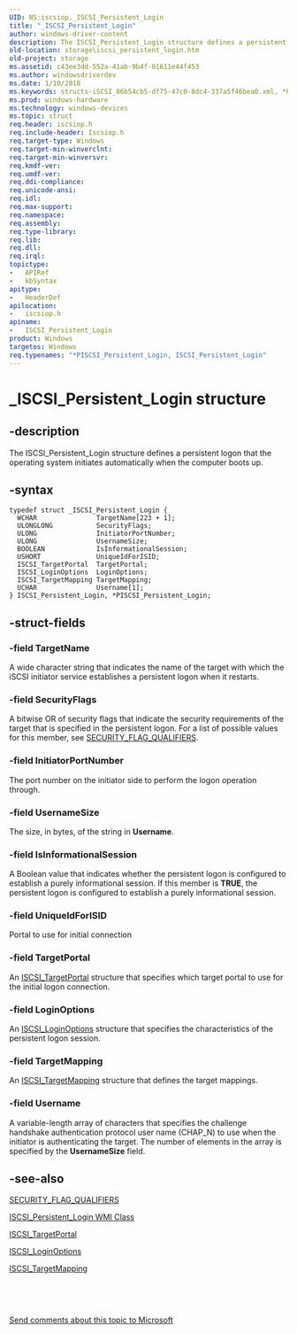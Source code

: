 ```yaml
---
UID: NS:iscsiop._ISCSI_Persistent_Login
title: "_ISCSI_Persistent_Login"
author: windows-driver-content
description: The ISCSI_Persistent_Login structure defines a persistent logon that the operating system initiates automatically when the computer boots up.
old-location: storage\iscsi_persistent_login.htm
old-project: storage
ms.assetid: c43ee3dd-552a-41ab-9b4f-01611e44f453
ms.author: windowsdriverdev
ms.date: 1/10/2018
ms.keywords: structs-iSCSI_86b54cb5-df75-47c0-8dc4-337a5f46bea0.xml, *PISCSI_Persistent_Login, ISCSI_Persistent_Login structure [Storage Devices], ISCSI_Persistent_Login, iscsiop/PISCSI_Persistent_Login, iscsiop/ISCSI_Persistent_Login, PISCSI_Persistent_Login structure pointer [Storage Devices], PISCSI_Persistent_Login, _ISCSI_Persistent_Login, storage.iscsi_persistent_login
ms.prod: windows-hardware
ms.technology: windows-devices
ms.topic: struct
req.header: iscsiop.h
req.include-header: Iscsiop.h
req.target-type: Windows
req.target-min-winverclnt: 
req.target-min-winversvr: 
req.kmdf-ver: 
req.umdf-ver: 
req.ddi-compliance: 
req.unicode-ansi: 
req.idl: 
req.max-support: 
req.namespace: 
req.assembly: 
req.type-library: 
req.lib: 
req.dll: 
req.irql: 
topictype:
-	APIRef
-	kbSyntax
apitype:
-	HeaderDef
apilocation:
-	iscsiop.h
apiname:
-	ISCSI_Persistent_Login
product: Windows
targetos: Windows
req.typenames: "*PISCSI_Persistent_Login, ISCSI_Persistent_Login"
---
```


# _ISCSI_Persistent_Login structure


## -description


The ISCSI_Persistent_Login structure defines a persistent logon that the operating system initiates automatically when the computer boots up.


## -syntax


````
typedef struct _ISCSI_Persistent_Login {
  WCHAR               TargetName[223 + 1];
  ULONGLONG           SecurityFlags;
  ULONG               InitiatorPortNumber;
  ULONG               UsernameSize;
  BOOLEAN             IsInformationalSession;
  USHORT              UniqueIdForISID;
  ISCSI_TargetPortal  TargetPortal;
  ISCSI_LoginOptions  LoginOptions;
  ISCSI_TargetMapping TargetMapping;
  UCHAR               Username[1];
} ISCSI_Persistent_Login, *PISCSI_Persistent_Login;
````


## -struct-fields




### -field TargetName

A wide character string that indicates the name of the target with which the iSCSI initiator service establishes a persistent logon when it restarts.


### -field SecurityFlags

A bitwise OR of security flags that indicate the security requirements of the target that is specified in the persistent logon. For a list of possible values for this member, see <a href="https://msdn.microsoft.com/library/windows/hardware/ff565399">SECURITY_FLAG_QUALIFIERS</a>.


### -field InitiatorPortNumber

The port number on the initiator side to perform the logon operation through. 


### -field UsernameSize

The size, in bytes, of the string in <b>Username</b>.


### -field IsInformationalSession

A Boolean value that indicates whether the persistent logon is configured to establish a purely informational session. If this member is <b>TRUE</b>, the persistent logon is configured to establish a purely informational session.


### -field UniqueIdForISID

Portal to use for initial connection


### -field TargetPortal

An <a href="..\iscsidef\ns-iscsidef-_iscsi_targetportal.md">ISCSI_TargetPortal</a> structure that specifies which target portal to use for the initial logon connection.


### -field LoginOptions

An <a href="..\iscsidef\ns-iscsidef-_iscsi_loginoptions.md">ISCSI_LoginOptions</a> structure that specifies the characteristics of the persistent logon session. 


### -field TargetMapping

An <a href="..\iscsidef\ns-iscsidef-_iscsi_targetmapping.md">ISCSI_TargetMapping</a> structure that defines the target mappings. 


### -field Username

A variable-length array of characters that specifies the challenge handshake authentication protocol user name (CHAP_N) to use when the initiator is authenticating the target. The number of elements in the array is specified by the <b>UsernameSize</b> field.


## -see-also

<a href="https://msdn.microsoft.com/library/windows/hardware/ff565399">SECURITY_FLAG_QUALIFIERS</a>



<a href="https://msdn.microsoft.com/library/windows/hardware/ff561556">ISCSI_Persistent_Login WMI Class</a>



<a href="..\iscsidef\ns-iscsidef-_iscsi_targetportal.md">ISCSI_TargetPortal</a>



<a href="..\iscsidef\ns-iscsidef-_iscsi_loginoptions.md">ISCSI_LoginOptions</a>



<a href="..\iscsidef\ns-iscsidef-_iscsi_targetmapping.md">ISCSI_TargetMapping</a>



 

 

<a href="mailto:wsddocfb@microsoft.com?subject=Documentation%20feedback [storage\storage]:%20ISCSI_Persistent_Login structure%20 RELEASE:%20(1/10/2018)&amp;body=%0A%0APRIVACY STATEMENT%0A%0AWe use your feedback to improve the documentation. We don't use your email address for any other purpose, and we'll remove your email address from our system after the issue that you're reporting is fixed. While we're working to fix this issue, we might send you an email message to ask for more info. Later, we might also send you an email message to let you know that we've addressed your feedback.%0A%0AFor more info about Microsoft's privacy policy, see http://privacy.microsoft.com/en-us/default.aspx." title="Send comments about this topic to Microsoft">Send comments about this topic to Microsoft</a>

